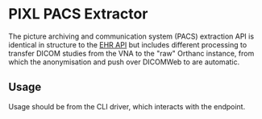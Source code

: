 # PIXL PACS Extractor

The picture archiving and communication system (PACS) extraction API is 
identical in structure to the [EHR API](../pixl_ehr/README.md) but includes 
different processing to transfer DICOM studies from the VNA to the "raw" 
Orthanc instance, from which the anonymisation and push over DICOMWeb to 
are automatic.

## Usage

Usage should be from the CLI driver, which interacts with the endpoint.
